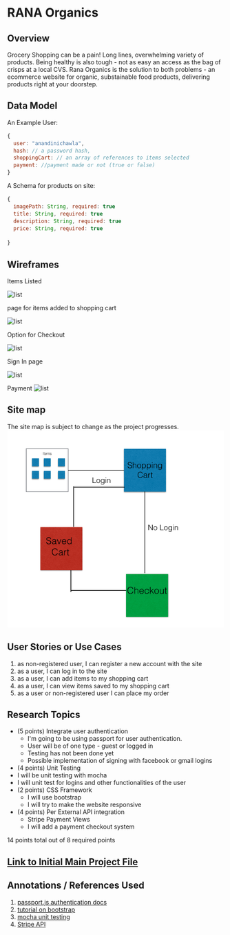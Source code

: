 



# RANA Organics  

## Overview

Grocery Shopping can be a pain! Long lines, overwhelming variety of products. Being healthy is also tough - not as easy an access as the bag of crisps at a local CVS. Rana Organics is the solution to both problems - an ecommerce website for organic, substainable food products, delivering products right at your doorstep. 


## Data Model



An Example User:

```javascript
{
  user: "anandinichawla",
  hash: // a password hash,
  shoppingCart: // an array of references to items selected 
  payment: //payment made or not (true or false) 
}
```

A Schema for products on site:

```javascript
{
  imagePath: String, required: true 
  title: String, required: true
  description: String, required: true
  price: String, required: true

}
```

## Wireframes


Items Listed

![list](documentation/WF#1.jpg)

page for items added to shopping cart

![list](documentation/WF#2.jpg)

Option for Checkout 

![list](documentation/WF#3.jpg)

Sign In page 

![list](documentation/WF#4.jpg)

Payment 
![list](documentation/WF#5.jpg)


## Site map

The site map is subject to change as the project progresses.
![list](documentation/Sitemap.png)



## User Stories or Use Cases


1. as non-registered user, I can register a new account with the site
2. as a user, I can log in to the site
3. as a user, I can add items to my shopping cart
4. as a user, I can view items saved to my shopping cart
5. as a user or non-registered user I can place my order 


## Research Topics



* (5 points) Integrate user authentication
    * I'm going to be using passport for user authentication.
    * User will be of one type - guest or logged in
    * Testing has not been done yet
    * Possible implementation of signing with facebook or gmail logins 
* (4 points) Unit Testing
 * I will be unit testing with mocha 
 * I will unit test for logins and other functionalities of the user
* (2 points) CSS Framework
    * I will use bootstrap 
    * I will try to make the website responsive 
* (4 points) Per External API integration 
    * Stripe Payment Views 
    * I will add a payment checkout system 

14 points total out of 8 required points


## [Link to Initial Main Project File](/src/app.js) 



## Annotations / References Used



1. [passport.js authentication docs](http://passportjs.org/docs) 
2. [tutorial on bootstrap](https://getbootstrap.com/docs/4.0/getting-started/introduction/) 
3. [mocha unit testing](https://github.com/mochajs/mocha) 
4. [Stripe API](https://dashboard.stripe.com/register)